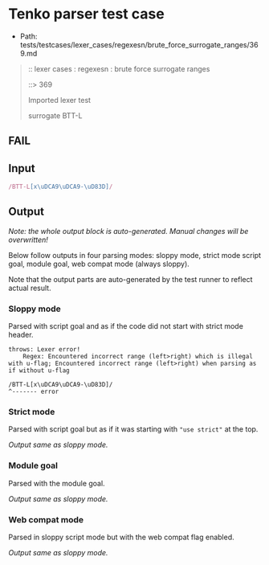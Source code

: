 # Tenko parser test case

- Path: tests/testcases/lexer_cases/regexesn/brute_force_surrogate_ranges/369.md

> :: lexer cases : regexesn : brute force surrogate ranges
>
> ::> 369
>
> Imported lexer test
>
> surrogate BTT-L

## FAIL

## Input

`````js
/BTT-L[x\uDCA9\uDCA9-\uD83D]/
`````

## Output

_Note: the whole output block is auto-generated. Manual changes will be overwritten!_

Below follow outputs in four parsing modes: sloppy mode, strict mode script goal, module goal, web compat mode (always sloppy).

Note that the output parts are auto-generated by the test runner to reflect actual result.

### Sloppy mode

Parsed with script goal and as if the code did not start with strict mode header.

`````
throws: Lexer error!
    Regex: Encountered incorrect range (left>right) which is illegal with u-flag; Encountered incorrect range (left>right) when parsing as if without u-flag

/BTT-L[x\uDCA9\uDCA9-\uD83D]/
^------- error
`````

### Strict mode

Parsed with script goal but as if it was starting with `"use strict"` at the top.

_Output same as sloppy mode._

### Module goal

Parsed with the module goal.

_Output same as sloppy mode._

### Web compat mode

Parsed in sloppy script mode but with the web compat flag enabled.

_Output same as sloppy mode._
